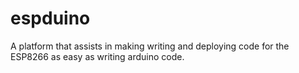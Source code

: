 # espduino
A platform that assists in making writing and deploying code for the ESP8266 as easy as writing arduino code.
